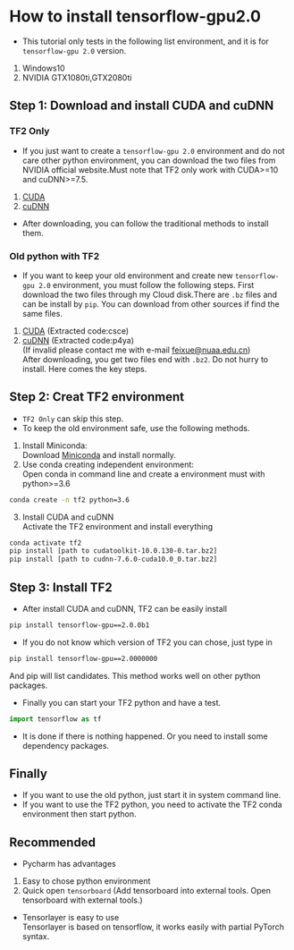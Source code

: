 # How to install tensorflow-gpu2.0
* This tutorial only tests in the following list environment, and it is for `tensorflow-gpu 2.0` version.  
1. Windows10
2. NVIDIA GTX1080ti,GTX2080ti  
## Step 1: Download and install CUDA and cuDNN
### TF2 Only  
* If you just want to create a `tensorflow-gpu 2.0` environment and do not care other python environment, 
you can download the two files from NVIDIA official website.Must note that TF2 only work with CUDA>=10 
and cuDNN>=7.5.  
1. [CUDA](https://developer.nvidia.com/cuda-downloads)
2. [cuDNN](https://developer.nvidia.com/rdp/cudnn-archive)  
* After downloading, you can follow the traditional methods to install them.  
### Old python with TF2
* If you want to keep your old environment and create new `tensorflow-gpu 2.0` environment, you must follow the 
following steps. First download the two files through my Cloud disk.There are `.bz` files and can be install 
by `pip`. You can download from other sources if find the same files.  
1. [CUDA](https://pan.baidu.com/s/1cm-qfO9hzWDQpez9R7C43Q) (Extracted code:csce)
2. [cuDNN](https://pan.baidu.com/s/1gb-WpSpXgkAn57fA2n_P5Q) (Extracted code:p4ya)  
(If invalid please contact me with e-mail feixue@nuaa.edu.cn)  
After downloading, you get two files end with `.bz2`. Do not hurry to install. Here comes the key steps.  
## Step 2: Creat TF2 environment  
* `TF2 Only` can skip this step.  
* To keep the old environment safe, use the following methods. 
1. Install Miniconda:  
Download [Miniconda](https://docs.conda.io/en/latest/miniconda.html) and install normally. 
2. Use conda creating independent environment:  
Open conda in command line and create a environment must with python>=3.6  
```bash
conda create -n tf2 python=3.6
```  
3. Install CUDA and cuDNN  
Activate the TF2 environment and install everything  
```bash
conda activate tf2 
pip install [path to cudatoolkit-10.0.130-0.tar.bz2]  
pip install [path to cudnn-7.6.0-cuda10.0_0.tar.bz2]
```
## Step 3: Install TF2  
* After install CUDA and cuDNN, TF2 can be easily install  
```bash
pip install tensorflow-gpu==2.0.0b1
```  
* If you do not know which version of TF2 you can chose, just type in  
```bash
pip install tensorflow-gpu==2.0000000
```  
And pip will list candidates. This method works well on other python packages.    
* Finally you can start your TF2 python and have a test.  
```python
import tensorflow as tf
```  
* It is done if there is nothing happened. Or you need to install some dependency packages.   
## Finally  
* If you want to use the old python, just start it in system command line.  
* If you want to use the TF2 python, you need to activate the TF2 conda environment then start python. 
## Recommended
* Pycharm has advantages  
1. Easy to chose python environment  
2. Quick open `tensorboard` (Add tensorboard into external tools. Open tensorboard with external tools.)  
* Tensorlayer is easy to use  
Tensorlayer is based on tensorflow, it works easily with  partial PyTorch syntax.  